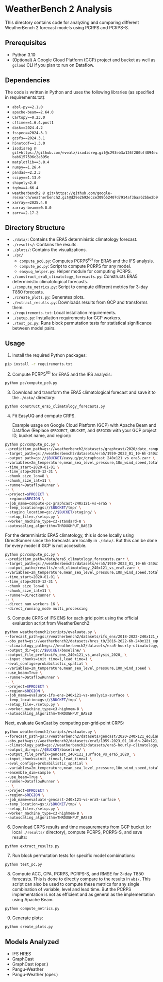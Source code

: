 # WeatherBench 2 Analysis

This directory contains code for analyzing and comparing different WeatherBench 2 forecast models using PCRPS and PCRPS-S.

## Prerequisites

- Python 3.10
- (Optional) A Google Cloud Platform (GCP) project and bucket as well as `gcloud` CLI if you plan to run on Dataflow.

## Dependencies
The code is written in Python and uses the following libraries (as specified in requirements.txt):

- `absl-py==2.1.0`
- `apache-beam==2.64.0`
- `Cartopy==0.23.0`
- `cftime==1.6.4.post1`
- `dask==2024.4.2`
- `fsspec==2024.3.1`
- `gcsfs==2024.3.1`
- `h5netcdf==1.3.0`
- `isodisreg @ git+https://github.com/evwalz/isodisreg.git@c293eb3a126f200bf4894ecbab6157596c2a395e`
- `matplotlib==3.8.4`
- `numpy==1.26.4`
- `pandas==2.2.3`
- `scipy==1.13.0`
- `shapely<2.0`
- `tqdm==4.66.4`
- `weatherbench2 @ git+https://github.com/google-research/weatherbench2.git@d29e2692ecce309b52407d7914af3baa62bbe2b9`
- `xarray==2025.4.0`
- `xarray-beam==0.8.0`
- `zarr==2.17.2`

## Directory Structure
- `./data/`: Contains the ERA5 deterministic climatology forecast.
- `./results/`: Contains the results.
- `./plots/`: Contains the visualizations.
- `./pc/`
  - `compute_pc0.py`: Computes $\text{PCRPS}^{(0)}$ for ERA5 and the IFS analysis.
  - `compute_pc.py`: Script to compute PCRPS for any model.
  - `easyuq_helper.py`: Helper module for computing PCRPS.
- `./construct_era5_climatology_forecasts.py`: Constructs ERA5 deterministic climatological forecasts.
- `./compute_metrics.py`: Script to compute different metrics for 3-day T850 forecasts.
- `./create_plots.py`: Generates plots.
- `./extract_results.py`: Downloads results from GCP and transforms them.
- `./requirements.txt`: Local installation requirements.
- `./setup.py`: Installation requirements for GCP workers.
- `./test_pc.py`: Runs block permutation tests for statistical significance between model pairs.

## Usage
1. Install the required Python packages:
```bash
pip install -r requirements.txt
```

2. Compute $\text{PCRPS}^{(0)}$ for ERA5 and the IFS analysis:
```bash
python pc/compute_pc0.py
```

3. Download and transform the ERA5 climatological forecast and save it to the `./data/` directory:
```bash
python construct_era5_climatology_forecasts.py
```

4. Fit EasyUQ and compute CRPS.
   
   Example usage on Google Cloud Platform (GCP) with Apache Beam and Dataflow (Replace `$PROJECT`, `$BUCKET`, and `$REGION` with your GCP project ID, bucket name, and region):
```bash
python pc/compute_pc.py \
--prediction_path=gs://weatherbench2/datasets/graphcast/2020/date_range_2019-11-16_2021-02-01_12_hours-240x121_equiangular_with_poles_conservative.zarr \
--target_path=gs://weatherbench2/datasets/era5/1959-2023_01_10-6h-240x121_equiangular_with_poles_conservative.zarr \
--output_path=gs://$BUCKET/easyuq/pc/graphcast_240x121_vs_era5.zarr \
--variables=2m_temperature,mean_sea_level_pressure,10m_wind_speed,total_precipitation_24hr \
--time_start=2020-01-01 \
--time_stop=2020-12-31 \
--chunk_size_lon=8 \
--chunk_size_lat=11 \
--runner=DataflowRunner \
-- \
--project=$PROJECT \
--region=$REGION \
--job_name=compute-pc-graphcast-240x121-vs-era5 \
--temp_location=gs://$BUCKET/tmp/ \
--staging_location=gs://$BUCKET/staging/ \
--setup_file=./setup.py \
--worker_machine_type=c3-standard-8 \
--autoscaling_algorithm=THROUGHPUT_BASED
```
For the deterministic ERA5 climatology, this is done locally using DirectRunner since the forecasts are locally in `./data/`. 
But this can be done for every model if GCP is not accessible.
```bash
python pc/compute_pc.py \
--prediction_path=/data/era5_climatology_forecasts.zarr \
--target_path=gs://weatherbench2/datasets/era5/1959-2023_01_10-6h-240x121_equiangular_with_poles_conservative.zarr \
--output_path=/results/era5_climatology_240x121_vs_era5.zarr \
--variables=2m_temperature,mean_sea_level_pressure,10m_wind_speed,total_precipitation_24hr \
--time_start=2020-01-01 \
--time_stop=2020-12-31 \
--chunk_size_lon=8 \
--chunk_size_lat=11 \
--runner=DirectRunner \
-- \
--direct_num_workers 16 \
--direct_running_mode multi_processing
```

5. Compute CRPS of IFS ENS for each grid point using the official evaluation script from WeatherBench2:
```bash
python weatherbench2/scripts/evaluate.py \
--forecast_path=gs://weatherbench2/datasets/ifs_ens/2018-2022-240x121_equiangular_with_poles_conservative.zarr \
--obs_path=gs://weatherbench2/datasets/hres_t0/2016-2022-6h-240x121_equiangular_with_poles_conservative.zarr \
--climatology_path=gs://weatherbench2/datasets/era5-hourly-climatology/1990-2019_6h_240x121_equiangular_with_poles_conservative.zarr \
--output_dir=gs://$BUCKET/baseline/ \
--output_file_prefix=ifs_ens_240x121_vs_analysis_2020_ \
--input_chunks=init_time=1,lead_time=1 \
--eval_configs=probabilistic_spatial \
--variables=2m_temperature,mean_sea_level_pressure,10m_wind_speed \
--use_beam=True \
--runner=DataflowRunner \
-- \
--project=$PROJECT \
--region=$REGION \
--job_name=evaluate-ifs-ens-240x121-vs-analysis-surface \
--temp_location=gs://$BUCKET/tmp/ \
--setup_file=./setup.py \
--worker_machine_type=c3-highmem-8 \
--autoscaling_algorithm=THROUGHPUT_BASED
```
Next, evaluate GenCast by computing per-grid-point CRPS:
```bash
python weatherbench2/scripts/evaluate.py \
--forecast_path=gs://weatherbench2/datasets/gencast/2020-240x121_equiangular_with_poles_conservative.zarr \
--obs_path=gs://weatherbench2/datasets/era5/1959-2023_01_10-6h-240x121_equiangular_with_poles_conservative.zarr \
--climatology_path=gs://weatherbench2/datasets/era5-hourly-climatology/1990-2019_6h_240x121_equiangular_with_poles_conservative.zarr \
--output_dir=gs://$BUCKET/baseline/ \
--output_file_prefix=gencast_240x121_surface_vs_era5_2020_ \
--input_chunks=init_time=1,lead_time=1 \
--eval_configs=probabilistic_spatial \
--variables=2m_temperature,mean_sea_level_pressure,10m_wind_speed,total_precipitation_24hr \
--ensemble_dim=sample \
--use_beam=True \
--runner=DataflowRunner \
-- \
--project=$PROJECT \
--region=$REGION \
--job_name=evaluate-gencast-240x121-vs-era5-surface \
--temp_location=gs://$BUCKET/tmp/ \
--setup_file=./setup.py \
--worker_machine_type=c3-highmem-8 \
--autoscaling_algorithm=THROUGHPUT_BASED
```

6. Download CRPS results and time measurements from GCP bucket (or local `./results/` directory), compute PCRPS, PCRPS-S, and save results:
```bash
python extract_results.py
```

7. Run block permutation tests for specific model combinations:
```bash
python test_pc.py
```

8. Compute ACC, CPA, PCRPS, PCRPS-S, and RMSE for 3-day T850 forecasts. This is done to directly compare to the results in `wb1/`. This script can also be used to compute these metrics for any single combination of variable, level and lead time. But the PCRPS implementation is not as efficient and as general as the implementation using Apache Beam.
```bash
python compute_metrics.py
```

9. Generate plots:
```bash
python create_plots.py
```

## Models Analyzed
 
- IFS HRES
- GraphCast
- GraphCast (oper.)
- Pangu-Weather
- Pangu-Weather (oper.)


